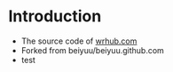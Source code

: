 # Introduction

* The source code of [wrhub.com](http://wrhub.com) 
* Forked from beiyuu/beiyuu.github.com
* test
